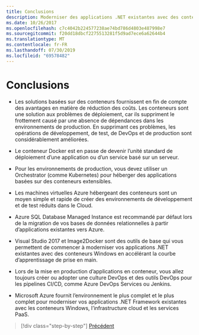 ```yaml
---
title: Conclusions
description: Moderniser des applications .NET existantes avec des conteneurs Cloud et Windows Azure | conclusions
ms.date: 10/26/2017
ms.openlocfilehash: c7c4042b224577238ae74bd786d4803e487998e7
ms.sourcegitcommit: f20dd18dbcf2275513281f5d9ad7ece6a62644b4
ms.translationtype: MT
ms.contentlocale: fr-FR
ms.lasthandoff: 07/30/2019
ms.locfileid: "69578482"
---
```

# <a name="conclusions"></a>Conclusions

- Les solutions basées sur des conteneurs fournissent en fin de compte des avantages en matière de réduction des coûts. Les conteneurs sont une solution aux problèmes de déploiement, car ils suppriment le frottement causé par une absence de dépendances dans les environnements de production. En supprimant ces problèmes, les opérations de développement, de test, de DevOps et de production sont considérablement améliorées.

- Le conteneur Docker est en passe de devenir l’unité standard de déploiement d’une application ou d’un service basé sur un serveur.

- Pour les environnements de production, vous devez utiliser un Orchestrator (comme Kubernetes) pour héberger des applications basées sur des conteneurs extensibles.

- Les machines virtuelles Azure hébergeant des conteneurs sont un moyen simple et rapide de créer des environnements de développement et de test réduits dans le Cloud.

- Azure SQL Database Managed Instance est recommandé par défaut lors de la migration de vos bases de données relationnelles à partir d’applications existantes vers Azure.

- Visual Studio 2017 et Image2Docker sont des outils de base qui vous permettent de commencer à moderniser vos applications .NET existantes avec des conteneurs Windows en accélérant la courbe d’apprentissage de prise en main.

- Lors de la mise en production d’applications en conteneur, vous allez toujours créer ou adopter une culture DevOps et des outils DevOps pour les pipelines CI/CD, comme Azure DevOps Services ou Jenkins.

- Microsoft Azure fournit l’environnement le plus complet et le plus complet pour moderniser vos applications .NET Framework existantes avec les conteneurs Windows, l’infrastructure cloud et les services PaaS.

>[!div class="step-by-step"]
>[Précédent](walkthroughs-technical-get-started-overview.md)
